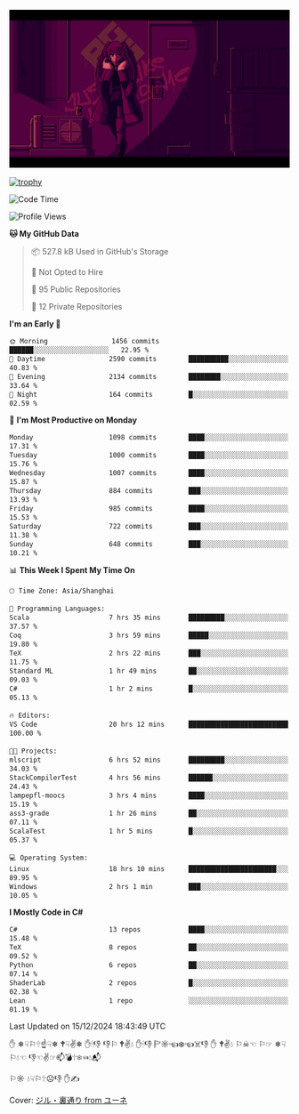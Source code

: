 ![](imgs/main.png)

[![trophy](https://github-profile-trophy.vercel.app/?username=NeilKleistGao&theme=dracula)](https://github.com/ryo-ma/github-profile-trophy)

<!--START_SECTION:waka-->
![Code Time](http://img.shields.io/badge/Code%20Time-1%2C514%20hrs%2020%20mins-blue)

![Profile Views](http://img.shields.io/badge/Profile%20Views-0-blue)

**🐱 My GitHub Data** 

> 📦 527.8 kB Used in GitHub's Storage 
 > 
> 🚫 Not Opted to Hire
 > 
> 📜 95 Public Repositories 
 > 
> 🔑 12 Private Repositories 
 > 
**I'm an Early 🐤** 

```text
🌞 Morning                1456 commits        ██████░░░░░░░░░░░░░░░░░░░   22.95 % 
🌆 Daytime                2590 commits        ██████████░░░░░░░░░░░░░░░   40.83 % 
🌃 Evening                2134 commits        ████████░░░░░░░░░░░░░░░░░   33.64 % 
🌙 Night                  164 commits         █░░░░░░░░░░░░░░░░░░░░░░░░   02.59 % 
```
📅 **I'm Most Productive on Monday** 

```text
Monday                   1098 commits        ████░░░░░░░░░░░░░░░░░░░░░   17.31 % 
Tuesday                  1000 commits        ████░░░░░░░░░░░░░░░░░░░░░   15.76 % 
Wednesday                1007 commits        ████░░░░░░░░░░░░░░░░░░░░░   15.87 % 
Thursday                 884 commits         ███░░░░░░░░░░░░░░░░░░░░░░   13.93 % 
Friday                   985 commits         ████░░░░░░░░░░░░░░░░░░░░░   15.53 % 
Saturday                 722 commits         ███░░░░░░░░░░░░░░░░░░░░░░   11.38 % 
Sunday                   648 commits         ███░░░░░░░░░░░░░░░░░░░░░░   10.21 % 
```


📊 **This Week I Spent My Time On** 

```text
🕑︎ Time Zone: Asia/Shanghai

💬 Programming Languages: 
Scala                    7 hrs 35 mins       █████████░░░░░░░░░░░░░░░░   37.57 % 
Coq                      3 hrs 59 mins       █████░░░░░░░░░░░░░░░░░░░░   19.80 % 
TeX                      2 hrs 22 mins       ███░░░░░░░░░░░░░░░░░░░░░░   11.75 % 
Standard ML              1 hr 49 mins        ██░░░░░░░░░░░░░░░░░░░░░░░   09.03 % 
C#                       1 hr 2 mins         █░░░░░░░░░░░░░░░░░░░░░░░░   05.13 % 

🔥 Editors: 
VS Code                  20 hrs 12 mins      █████████████████████████   100.00 % 

🐱‍💻 Projects: 
mlscript                 6 hrs 52 mins       █████████░░░░░░░░░░░░░░░░   34.03 % 
StackCompilerTest        4 hrs 56 mins       ██████░░░░░░░░░░░░░░░░░░░   24.43 % 
lampepfl-moocs           3 hrs 4 mins        ████░░░░░░░░░░░░░░░░░░░░░   15.19 % 
ass3-grade               1 hr 26 mins        ██░░░░░░░░░░░░░░░░░░░░░░░   07.11 % 
ScalaTest                1 hr 5 mins         █░░░░░░░░░░░░░░░░░░░░░░░░   05.37 % 

💻 Operating System: 
Linux                    18 hrs 10 mins      ██████████████████████░░░   89.95 % 
Windows                  2 hrs 1 min         ███░░░░░░░░░░░░░░░░░░░░░░   10.05 % 
```

**I Mostly Code in C#** 

```text
C#                       13 repos            ████░░░░░░░░░░░░░░░░░░░░░   15.48 % 
TeX                      8 repos             ██░░░░░░░░░░░░░░░░░░░░░░░   09.52 % 
Python                   6 repos             ██░░░░░░░░░░░░░░░░░░░░░░░   07.14 % 
ShaderLab                2 repos             █░░░░░░░░░░░░░░░░░░░░░░░░   02.38 % 
Lean                     1 repo              ░░░░░░░░░░░░░░░░░░░░░░░░░   01.19 % 
```




 Last Updated on 15/12/2024 18:43:49 UTC
<!--END_SECTION:waka-->

✋ ❄☟⚐🕆☝☟❄ 🕈☟✌❄ ✋🕯👎 👎⚐ 🕈✌💧 ✋🕯👎 🏱☼☜❄☜☠👎 ✋ 🕈✌💧 ⚐☠☜ ⚐☞ ❄☟⚐💧☜ 👎☜✌☞📫💣🕆❄☜💧📬

⚐☼ 💧☟⚐🕆☹👎 ✋✍

Cover: [ジル・裏通り from ユーネ](https://www.pixiv.net/artworks/62127066)
